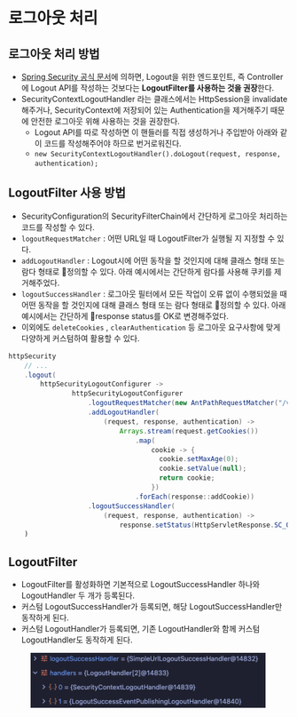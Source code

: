 # 로그아웃 처리

## 로그아웃 처리 방법

* [Spring Security 공식 문서](https://docs.spring.io/spring-security/reference/servlet/authentication/logout.html#creating-custom-logout-endpoint)에 의하면, Logout을 위한 엔드포인트, 즉 Controller에 Logout API를 작성하는 것보다는 **LogoutFilter를 사용하는 것을 권장**한다.
* SecurityContextLogoutHandler 라는 클래스에서는 HttpSession을 invalidate해주거나, SecurityContext에 저장되어 있는 Authentication을 제거해주기 때문에 안전한 로그아웃 위해 사용하는 것을 권장한다.
  * Logout API를 따로 작성하면 이 핸들러를 직접 생성하거나 주입받아 아래와 같이 코드를 작성해주어야 하므로 번거로워진다.
  * `new SecurityContextLogoutHandler().doLogout(request, response, authentication);`

## LogoutFilter 사용 방법

* SecurityConfiguration의 SecurityFilterChain에서 간단하게 로그아웃 처리하는 코드를 작성할 수 있다.
* `logoutRequestMatcher` : 어떤 URL일 때 LogoutFilter가 실행될 지 지정할 수 있다.
* `addLogoutHandler` : Logout시에 어떤 동작을 할 것인지에 대해 클래스 형태 또는 람다 형태로 정의할 수 있다. 아래 예시에서는 간단하게 람다를 사용해 쿠키를 제거해주었다.
* `logoutSuccessHandler` : 로그아웃 필터에서 모든 작업이 오류 없이 수행되었을 때 어떤 동작을 할 것인지에 대해 클래스 형태 또는 람다 형태로 정의할 수 있다. 아래 예시에서는 간단하게 response status를 OK로 변경해주었다.
* 이외에도 `deleteCookies` , `clearAuthentication` 등 로그아웃 요구사항에 맞게 다양하게 커스텀하여 활용할 수 있다.

```java
httpSecurity
    // ...
    .logout(
        httpSecurityLogoutConfigurer ->
                httpSecurityLogoutConfigurer
                    .logoutRequestMatcher(new AntPathRequestMatcher("/v1/logout", "POST"))
                    .addLogoutHandler(
                        (request, response, authentication) ->
                            Arrays.stream(request.getCookies())
                                .map(
                                    cookie -> {
                                      cookie.setMaxAge(0);
                                      cookie.setValue(null);
                                      return cookie;
                                    })
                                .forEach(response::addCookie))
                    .logoutSuccessHandler(
                        (request, response, authentication) ->
                            response.setStatus(HttpServletResponse.SC_OK)))
    )
```

## LogoutFilter

* LogoutFilter를 활성화하면 기본적으로 LogoutSuccessHandler 하나와 LogoutHandler 두 개가 등록된다.
* 커스텀 LogoutSuccessHandler가 등록되면, 해당 LogoutSuccessHandler만 동작하게 된다.
* 커스텀 LogoutHandler가 등록되면, 기존 LogoutHandler와 함께 커스텀 LogoutHandler도 동작하게 된다.

<figure><img src="../../.gitbook/assets/image (3) (1) (1) (1) (1).png" alt=""><figcaption></figcaption></figure>
